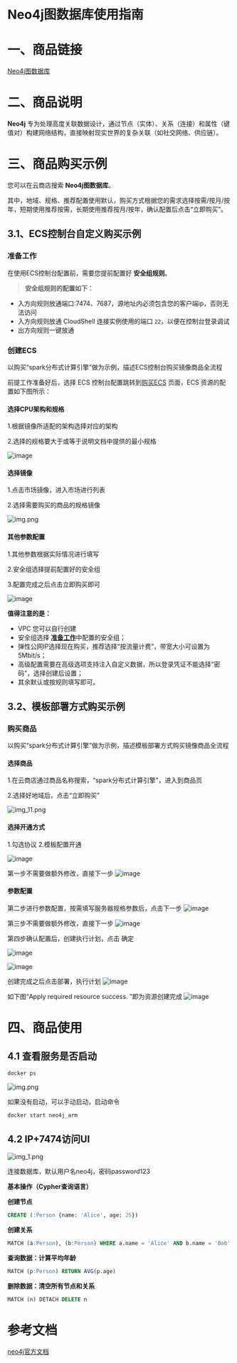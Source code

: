 # Neo4j图数据库使用指南

# 一、商品链接

[Neo4j图数据库]()

# 二、商品说明

**Neo4j** 专为处理高度关联数据设计，通过节点（实体）、关系（连接）和属性（键值对）构建网络结构，直接映射现实世界的复杂关联（如社交网络、供应链）。

# 三、商品购买示例

您可以在云商店搜索 **Neo4j图数据库**。

其中，地域、规格、推荐配置使用默认，购买方式根据您的需求选择按需/按月/按年，短期使用推荐按需，长期使用推荐按月/按年，确认配置后点击“立即购买”。

## 3.1、ECS控制台自定义购买示例

### 准备工作

在使用ECS控制台配置前，需要您提前配置好 **安全组规则**。

> **安全组规则的配置如下：**

* 入方向规则放通端口:7474、7687，源地址内必须包含您的客户端ip，否则无法访问
* 入方向规则放通 CloudShell 连接实例使用的端口 `22`，以便在控制台登录调试
* 出方向规则一键放通

### 创建ECS

以购买“spark分布式计算引擎”做为示例，描述ECS控制台购买镜像商品全流程

前提工作准备好后，选择 ECS 控制台配置跳转到[购买ECS](https://support.huaweicloud.com/qs-ecs/ecs_01_0103.html) 页面，ECS 资源的配置如下图所示：

#### 选择CPU架构和规格

1.根据镜像所适配的架构选择对应的架构

2.选择的规格要大于或等于说明文档中提供的最小规格

![image](images/img_10.png)

#### 选择镜像

1.点击市场镜像，进入市场进行列表

2.选择需要购买的商品的规格镜像

![img.png](images/img.png)

#### 其他参数配置

1.其他参数根据实际情况进行填写

2.安全组选择提前配置好的安全组

3.配置完成之后点击立即购买即可

![image](images/img_3.png)

**值得注意的是：**

* VPC 您可以自行创建
* 安全组选择 [**准备工作**](#准备工作)中配置的安全组；
* 弹性公网IP选择现在购买，推荐选择“按流量计费”，带宽大小可设置为5Mbit/s；
* 高级配置需要在高级选项支持注入自定义数据，所以登录凭证不能选择“密码”，选择创建后设置；
* 其余默认或按规则填写即可。


## 3.2、模板部署方式购买示例

### 购买商品

以购买“spark分布式计算引擎”做为示例，描述模板部署方式购买镜像商品全流程

#### 选择商品

1.在云商店通过商品名称搜索，“spark分布式计算引擎"，进入到商品页

2.选择好地域后，点击“立即购买”

![img_11.png](images/img_11.png)

#### 选择开通方式
1.勾选协议
2.模板配置开通

![image](images/img_4.png)

第一步不需要做额外修改，直接下一步
![image](images/img_8.png)

#### 参数配置

第二步进行参数配置，按需填写服务器规格参数后，点击下一步
![image](images/img_2.png)

第三步不需要做额外修改，直接下一步
![image](images/img_9.png)

第四步确认配置后，创建执行计划，点击 确定

![image](images/img_5.png)

![image](images/img_7.png)

创建完成之后点击部署，执行计划
![image](images/img_1.png)

如下图“Apply required resource success. ”即为资源创建完成
![image](images/img_6.png)


# 四、商品使用

## 4.1 查看服务是否启动

```bash
docker ps
```
![img.png](images/img_12.png)

如果没有启动，可以手动启动，启动命令
```bash
docker start neo4j_arm
```
## 4.2 IP+7474访问UI
![img_1.png](images/img_13.png)

连接数据库，默认用户名neo4j，密码password123

**基本操作（Cypher查询语言）**

**创建节点**
```sql
CREATE (:Person {name: 'Alice', age: 25})
```

**创建关系**
```sql
MATCH (a:Person), (b:Person) WHERE a.name = 'Alice' AND b.name = 'Bob' CREATE (a)-[:KNOWS]->(b)
```

**查询数据：计算平均年龄**
```sql
MATCH (p:Person) RETURN AVG(p.age)
```

**删除数据‌：清空所有节点和关系**
```sql
MATCH (n) DETACH DELETE n
```

# 参考文档

[neo4j官方文档](https://neo4j.com/docs/)
